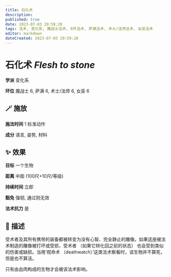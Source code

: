 ```yaml
---
title: 石化术
description: 
published: true
date: 2023-07-03 19:59:28
tags: 法术, 变化系, 魔战士法术, 6环法术, 萨满法术, 术士/法师法术, 女巫法术
editor: markdown
dateCreated: 2023-07-03 19:59:28
---
```


# **石化术** *Flesh to stone*

**学派** 变化系 

**环位** 魔战士 6, 萨满 6, 术士/法师 6, 女巫 6

## 🪄 施放

**施法时间** 1 标准动作

**成分** 语言, 姿势, 材料

## ✨ 效果 

**目标** 一个生物 

**距离** 中距 (100尺+10尺/等级)  

**持续时间** 立即 

**豁免** 强韧, 通过则无效

**法术抗力** 是

## 📖 描述

受术者及其所有携带的装备都被转变为没有心智、完全静止的雕像。如果这座被法术制造的雕像被打坏或受损，受术者 （如果它转化回之前的状态） 也会受到类似的伤害或缺损。当用‘观命术 （deathwatch）’这类法术察看时，该生物并不算死，但是也不算活。

只有由血肉构成的生物才会被该法术影响。
    